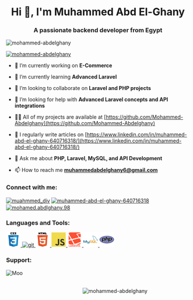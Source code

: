 <h1 align="center">Hi 👋, I'm Muhammed Abd El-Ghany</h1>
<h3 align="center">A passionate backend developer from Egypt</h3>

<p align="left"> <img src="https://komarev.com/ghpvc/?username=mohammed-abdelghany&label=Profile%20views&color=0e75b6&style=flat" alt="mohammed-abdelghany" /> </p>

<p align="left"> <a href="https://github.com/ryo-ma/github-profile-trophy"><img src="https://github-profile-trophy.vercel.app/?username=mohammed-abdelghany" alt="mohammed-abdelghany" /></a> </p>

- 🔭 I’m currently working on **E-Commerce**

- 🌱 I’m currently learning **Advanced Laravel**

- 👯 I’m looking to collaborate on **Laravel and PHP projects**

- 🤝 I’m looking for help with **Advanced Laravel concepts and API integrations**

- 👨‍💻 All of my projects are available at [https://github.com/Mohammed-Abdelghany](https://github.com/Mohammed-Abdelghany)

- 📝 I regularly write articles on [https://www.linkedin.com/in/muhammed-abd-el-ghany-640716318/](https://www.linkedin.com/in/muhammed-abd-el-ghany-640716318/)

- 💬 Ask me about **PHP, Laravel, MySQL, and API Development**

- 📫 How to reach me **muhammedabdelghany6@gmail.com**

<h3 align="left">Connect with me:</h3>
<p align="left">
<a href="https://dev.to/muahmmed_div" target="blank"><img align="center" src="https://raw.githubusercontent.com/rahuldkjain/github-profile-readme-generator/master/src/images/icons/Social/devto.svg" alt="muahmmed_div" height="30" width="40" /></a>
<a href="https://linkedin.com/in/muhammed-abd-el-ghany-640716318" target="blank"><img align="center" src="https://raw.githubusercontent.com/rahuldkjain/github-profile-readme-generator/master/src/images/icons/Social/linked-in-alt.svg" alt="muhammed-abd-el-ghany-640716318" height="30" width="40" /></a>
<a href="https://fb.com/mohamed.abdlghany.98" target="blank"><img align="center" src="https://raw.githubusercontent.com/rahuldkjain/github-profile-readme-generator/master/src/images/icons/Social/facebook.svg" alt="mohamed.abdlghany.98" height="30" width="40" /></a>
</p>

<h3 align="left">Languages and Tools:</h3>
<p align="left"> <a href="https://www.w3schools.com/css/" target="_blank" rel="noreferrer"> <img src="https://raw.githubusercontent.com/devicons/devicon/master/icons/css3/css3-original-wordmark.svg" alt="css3" width="40" height="40"/> </a> <a href="https://git-scm.com/" target="_blank" rel="noreferrer"> <img src="https://www.vectorlogo.zone/logos/git-scm/git-scm-icon.svg" alt="git" width="40" height="40"/> </a> <a href="https://www.w3.org/html/" target="_blank" rel="noreferrer"> <img src="https://raw.githubusercontent.com/devicons/devicon/master/icons/html5/html5-original-wordmark.svg" alt="html5" width="40" height="40"/> </a> <a href="https://developer.mozilla.org/en-US/docs/Web/JavaScript" target="_blank" rel="noreferrer"> <img src="https://raw.githubusercontent.com/devicons/devicon/master/icons/javascript/javascript-original.svg" alt="javascript" width="40" height="40"/> </a> <a href="https://laravel.com/" target="_blank" rel="noreferrer"> <img src="https://raw.githubusercontent.com/devicons/devicon/master/icons/laravel/laravel-plain-wordmark.svg" alt="laravel" width="40" height="40"/> </a> <a href="https://www.mysql.com/" target="_blank" rel="noreferrer"> <img src="https://raw.githubusercontent.com/devicons/devicon/master/icons/mysql/mysql-original-wordmark.svg" alt="mysql" width="40" height="40"/> </a> <a href="https://www.php.net" target="_blank" rel="noreferrer"> <img src="https://raw.githubusercontent.com/devicons/devicon/master/icons/php/php-original.svg" alt="php" width="40" height="40"/> </a> </p>

<h3 align="left">Support:</h3>
<p><a href="https://www.buymeacoffee.com/Moo"> <img align="left" src="https://cdn.buymeacoffee.com/buttons/v2/default-yellow.png" height="50" width="210" alt="Moo" /></a></p><br><br>

<p><img align="center" src="https://github-readme-stats.vercel.app/api/top-langs?username=mohammed-abdelghany&show_icons=true&locale=en&layout=compact" alt="mohammed-abdelghany" /></p>
